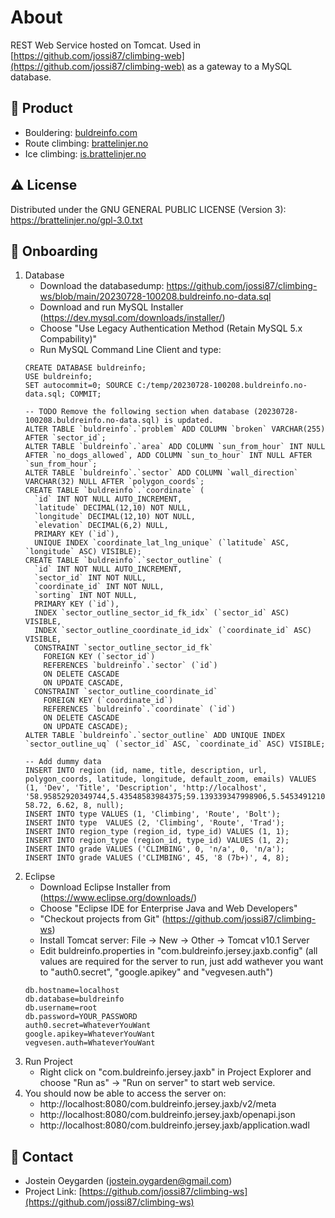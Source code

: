 # About
REST Web Service hosted on Tomcat.
Used in [https://github.com/jossi87/climbing-web](https://github.com/jossi87/climbing-web) as a gateway to a MySQL database.

<!-- Product -->
## :link: Product
* Bouldering: [buldreinfo.com](https://buldreinfo.com)
* Route climbing: [brattelinjer.no](https://brattelinjer.no)
* Ice climbing: [is.brattelinjer.no](https://is.brattelinjer.no)

<!-- License -->
## :warning: License
Distributed under the GNU GENERAL PUBLIC LICENSE (Version 3): https://brattelinjer.no/gpl-3.0.txt

<!-- Onboarding -->
## :rocket: Onboarding
1. Database
	- Download the databasedump: https://github.com/jossi87/climbing-ws/blob/main/20230728-100208.buldreinfo.no-data.sql
	- Download and run MySQL Installer (https://dev.mysql.com/downloads/installer/)
	- Choose "Use Legacy Authentication Method (Retain MySQL 5.x Compability)"
	- Run MySQL Command Line Client and type:
	```
	CREATE DATABASE buldreinfo;
	USE buldreinfo;
	SET autocommit=0; SOURCE C:/temp/20230728-100208.buldreinfo.no-data.sql; COMMIT;
	
	-- TODO Remove the following section when database (20230728-100208.buldreinfo.no-data.sql) is updated.
	ALTER TABLE `buldreinfo`.`problem` ADD COLUMN `broken` VARCHAR(255) AFTER `sector_id`;
	ALTER TABLE `buldreinfo`.`area` ADD COLUMN `sun_from_hour` INT NULL AFTER `no_dogs_allowed`, ADD COLUMN `sun_to_hour` INT NULL AFTER `sun_from_hour`;
	ALTER TABLE `buldreinfo`.`sector` ADD COLUMN `wall_direction` VARCHAR(32) NULL AFTER `polygon_coords`;
	CREATE TABLE `buldreinfo`.`coordinate` (
	  `id` INT NOT NULL AUTO_INCREMENT,
	  `latitude` DECIMAL(12,10) NOT NULL,
	  `longitude` DECIMAL(12,10) NOT NULL,
	  `elevation` DECIMAL(6,2) NULL,
	  PRIMARY KEY (`id`),
	  UNIQUE INDEX `coordinate_lat_lng_unique` (`latitude` ASC, `longitude` ASC) VISIBLE);
	CREATE TABLE `buldreinfo`.`sector_outline` (
	  `id` INT NOT NULL AUTO_INCREMENT,
	  `sector_id` INT NOT NULL,
	  `coordinate_id` INT NOT NULL,
	  `sorting` INT NOT NULL,
	  PRIMARY KEY (`id`),
	  INDEX `sector_outline_sector_id_fk_idx` (`sector_id` ASC) VISIBLE,
	  INDEX `sector_outline_coordinate_id_idx` (`coordinate_id` ASC) VISIBLE,
	  CONSTRAINT `sector_outline_sector_id_fk`
		FOREIGN KEY (`sector_id`)
		REFERENCES `buldreinfo`.`sector` (`id`)
		ON DELETE CASCADE
		ON UPDATE CASCADE,
	  CONSTRAINT `sector_outline_coordinate_id`
		FOREIGN KEY (`coordinate_id`)
		REFERENCES `buldreinfo`.`coordinate` (`id`)
		ON DELETE CASCADE
		ON UPDATE CASCADE);
	ALTER TABLE `buldreinfo`.`sector_outline` ADD UNIQUE INDEX `sector_outline_uq` (`sector_id` ASC, `coordinate_id` ASC) VISIBLE;
	
	-- Add dummy data
	INSERT INTO region (id, name, title, description, url, polygon_coords, latitude, longitude, default_zoom, emails) VALUES (1, 'Dev', 'Title', 'Description', 'http://localhost', '58.95852920349744,5.43548583984375;59.139339347998906,5.54534912109375;59.32900841886421,5.990295410156251;59.38780167734329,6.517639160156251;59.139339347998906,7.028503417968751;58.991785092994974,7.033996582031251;58.59547775958452,6.8499755859375;58.26619900311628,6.896667480468751;58.16927656729275,6.594543457031251;58.467870587058236,5.77606201171875;58.729750254584566,5.457458496093751', 58.72, 6.62, 8, null);
	INSERT INTO type VALUES (1, 'Climbing', 'Route', 'Bolt');
	INSERT INTO type  VALUES (2, 'Climbing', 'Route', 'Trad');
	INSERT INTO region_type (region_id, type_id) VALUES (1, 1);
	INSERT INTO region_type (region_id, type_id) VALUES (1, 2);
	INSERT INTO grade VALUES ('CLIMBING', 0, 'n/a', 0, 'n/a');
	INSERT INTO grade VALUES ('CLIMBING', 45, '8 (7b+)', 4, 8);
	```
2. Eclipse
	- Download Eclipse Installer from (https://www.eclipse.org/downloads/)
	- Choose "Eclipse IDE for Enterprise Java and Web Developers"
	- "Checkout projects from Git" (https://github.com/jossi87/climbing-ws)
	- Install Tomcat server: File -> New -> Other -> Tomcat v10.1 Server
	- Edit buldreinfo.properties in "com.buldreinfo.jersey.jaxb.config" (all values are required for the server to run, just add wathever you want to "auth0.secret", "google.apikey" and "vegvesen.auth")
	```
	db.hostname=localhost
	db.database=buldreinfo
	db.username=root
	db.password=YOUR_PASSWORD
	auth0.secret=WhateverYouWant
	google.apikey=WhateverYouWant
	vegvesen.auth=WhateverYouWant
	```
3. Run Project
	- Right click on "com.buldreinfo.jersey.jaxb" in Project Explorer and choose "Run as" -> "Run on server" to start web service.
4. You should now be able to access the server on:
	- http://localhost:8080/com.buldreinfo.jersey.jaxb/v2/meta
	- http://localhost:8080/com.buldreinfo.jersey.jaxb/openapi.json
	- http://localhost:8080/com.buldreinfo.jersey.jaxb/application.wadl

<!-- Contact -->
## :handshake: Contact
* Jostein Oeygarden (jostein.oygarden@gmail.com)
* Project Link: [https://github.com/jossi87/climbing-ws](https://github.com/jossi87/climbing-ws)
